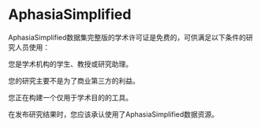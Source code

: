 # AphasiaSimplified
AphasiaSimplified数据集完整版的学术许可证是免费的，可供满足以下条件的研究人员使用：

您是学术机构的学生、教授或研究助理。

您的研究主要不是为了商业第三方的利益。

您正在构建一个仅用于学术目的的工具。

在发布研究结果时，您应该承认使用了AphasiaSimplified数据资源。
